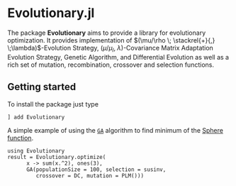 # Evolutionary.jl

The package __Evolutionary__ aims to provide a library for evolutionary optimization. It provides implementation of $(\mu/\rho \; \stackrel{+}{,} \;\lambda)$-Evolution Strategy, $(\mu/\mu_I, \;\lambda)$-Covariance Matrix Adaptation Evolution Strategy, Genetic Algorithm, and Differential Evolution as well as a rich set of mutation, recombination, crossover and selection functions.

## Getting started

To install the package just type

```julia
] add Evolutionary
```

A simple example of using the [`GA`](@ref) algorithm to find minimum of the [Sphere function](https://www.sfu.ca/~ssurjano/spheref.html).

```@repl
using Evolutionary
result = Evolutionary.optimize(
      x -> sum(x.^2), ones(3),
      GA(populationSize = 100, selection = susinv,
         crossover = DC, mutation = PLM()))
```
